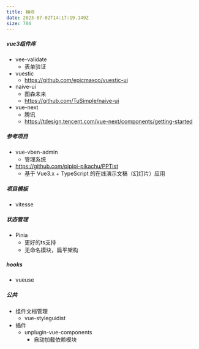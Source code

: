 ```yaml
---
title: 模块
date: 2023-07-02T14:17:19.149Z
size: 704
---
```

##### vue3组件库

- vee-validate
  - 表单验证
- vuestic
  - https://github.com/epicmaxco/vuestic-ui
- naive-ui
  - 图森未来
  - https://github.com/TuSimple/naive-ui
- vue-next
  - 腾讯
  - https://tdesign.tencent.com/vue-next/components/getting-started


##### 参考项目

- vue-vben-admin
  - 管理系统
- https://github.com/pipipi-pikachu/PPTist
  - 基于 Vue3.x + TypeScript 的在线演示文稿（幻灯片）应用

##### 项目模板

- vitesse

##### 状态管理

- Pinia
  - 更好的ts支持
  - 无命名模块，扁平架构

##### hooks

- vueuse

##### 公共

- 组件文档管理
  - vue-styleguidist
- 插件
  - unplugin-vue-components
    - 自动加载依赖模块
